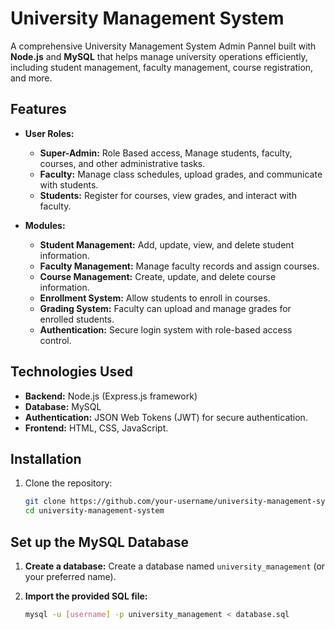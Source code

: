 # University Management System

A comprehensive University Management System Admin Pannel built with **Node.js** and **MySQL** that helps manage university operations efficiently, including student management, faculty management, course registration, and more.

## Features

- **User Roles:**
  - **Super-Admin:** Role Based access, Manage students, faculty, courses, and other administrative tasks.
  - **Faculty:** Manage class schedules, upload grades, and communicate with students.
  - **Students:** Register for courses, view grades, and interact with faculty.

- **Modules:**
  - **Student Management:** Add, update, view, and delete student information.
  - **Faculty Management:** Manage faculty records and assign courses.
  - **Course Management:** Create, update, and delete course information.
  - **Enrollment System:** Allow students to enroll in courses.
  - **Grading System:** Faculty can upload and manage grades for enrolled students.
  - **Authentication:** Secure login system with role-based access control.

## Technologies Used

- **Backend:** Node.js (Express.js framework)
- **Database:** MySQL
- **Authentication:** JSON Web Tokens (JWT) for secure authentication.
- **Frontend:** HTML, CSS, JavaScript.

## Installation

1. Clone the repository:
   ```bash
   git clone https://github.com/your-username/university-management-system.git
   cd university-management-system

## Set up the MySQL Database

1. **Create a database:**
   Create a database named `university_management` (or your preferred name).

2. **Import the provided SQL file:**
   ```bash
   mysql -u [username] -p university_management < database.sql

